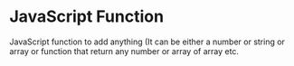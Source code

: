# JavaScript Function


JavaScript function to add anything (It can be either a number or string or array or function that return any number or
array of array etc.

